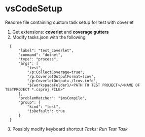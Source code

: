 # vsCodeSetup
Readme file containing custom task setup for test with coverlet

1) Get extensions: <b>coverlet</b> and <b>coverage gutters</b>
2) Modify tasks.json with the following
```
  {
      "label": "test_coverlet",
      "command": "dotnet",
      "type": "process",
      "args": [
          "test",
          "/p:CollectCoverage=true",
          "/p:CoverletOutputFormat=lcov",
          "/p:CoverletOutput=./lcov.info",
          "${workspaceFolder}/<PATH TO TEST PROJECT>/<NAME OF TESTPROJECT *.csproj FILE>"
      ],
      "problemMatcher": "$msCompile",
      "group": {
          "kind": "test",
          "isDefault": true
      }
  }
```
3) Possibly modify keyboard shortcut *Tasks: Run Test Task*
